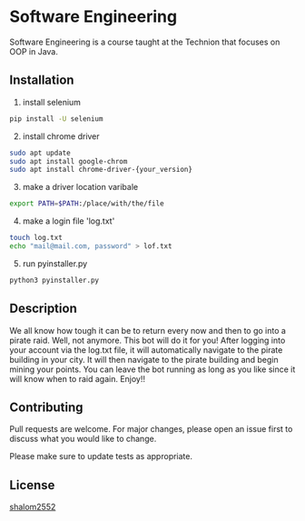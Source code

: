 # Software Engineering

Software Engineering is a course taught at the Technion that focuses on OOP in Java.

## Installation
1. install selenium


```bash
pip install -U selenium
```
2. install chrome driver
```bash
sudo apt update
sudo apt install google-chrom
sudo apt install chrome-driver-{your_version}
```
3. make a driver location varibale
```bash
export PATH=$PATH:/place/with/the/file
```
4. make a login file 'log.txt'
```bash
touch log.txt
echo "mail@mail.com, password" > lof.txt
```
5. run pyinstaller.py
```bash
python3 pyinstaller.py
```

## Description
We all know how tough it can be to return every now and then to go into a pirate raid.
Well, not anymore.
This bot will do it for you!
After logging into your account via the log.txt file, it will automatically navigate to the pirate building in your city.
It will then navigate to the pirate building and begin mining your points.
You can leave the bot running as long as you like since it will know when to raid again.
Enjoy!!

## Contributing
Pull requests are welcome. For major changes, please open an issue first to discuss what you would like to change.

Please make sure to update tests as appropriate.

## License
[shalom2552](https://github.com/shalom2552)
